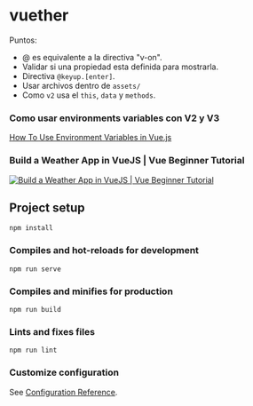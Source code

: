# vuether

Puntos:
- @ es equivalente a la directiva "v-on".
- Validar si una propiedad esta definida para mostrarla.
- Directiva `@keyup.[enter]`.
- Usar archivos dentro de `assets/`
- Como `v2` usa el `this`, `data` y `methods`.

### Como usar environments variables con V2 y V3
[How To Use Environment Variables in Vue.js](https://www.digitalocean.com/community/tutorials/vuejs-working-with-environment-variables)

### Build a Weather App in VueJS | Vue Beginner Tutorial
[![Build a Weather App in VueJS | Vue Beginner Tutorial](https://img.youtube.com/vi/JLc-hWsPTUY/0.jpg)](https://www.youtube.com/watch?v=JLc-hWsPTUY)
## Project setup
```
npm install
```

### Compiles and hot-reloads for development
```
npm run serve
```

### Compiles and minifies for production
```
npm run build
```

### Lints and fixes files
```
npm run lint
```

### Customize configuration
See [Configuration Reference](https://cli.vuejs.org/config/).
